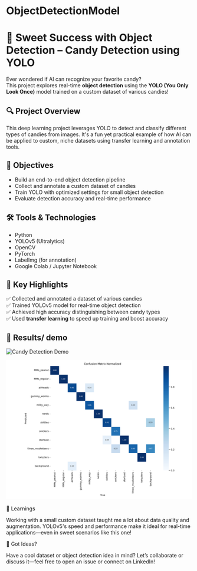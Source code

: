 # ObjectDetectionModel

# 🍬 Sweet Success with Object Detection – Candy Detection using YOLO

Ever wondered if AI can recognize your favorite candy?  
This project explores real-time **object detection** using the **YOLO (You Only Look Once)** model trained on a custom dataset of various candies!

## 🔍 Project Overview

This deep learning project leverages YOLO to detect and classify different types of candies from images. It's a fun yet practical example of how AI can be applied to custom, niche datasets using transfer learning and annotation tools.

## 🎯 Objectives

- Build an end-to-end object detection pipeline
- Collect and annotate a custom dataset of candies
- Train YOLO with optimized settings for small object detection
- Evaluate detection accuracy and real-time performance

## 🛠️ Tools & Technologies

- Python
- YOLOv5 (Ultralytics)
- OpenCV
- PyTorch
- LabelImg (for annotation)
- Google Colab / Jupyter Notebook


## 🧠 Key Highlights

✅ Collected and annotated a dataset of various candies  
✅ Trained YOLOv5 model for real-time object detection  
✅ Achieved high accuracy distinguishing between candy types  
✅ Used **transfer learning** to speed up training and boost accuracy

## 🚀 Results/ demo
![Candy Detection Demo](candy_detection_demo.gif)


![alt text](confusion_matrix_normalized.png)

🧠 Learnings

Working with a small custom dataset taught me a lot about data quality and augmentation.
YOLOv5's speed and performance make it ideal for real-time applications—even in sweet scenarios like this one!

🤔 Got Ideas?

Have a cool dataset or object detection idea in mind? Let’s collaborate or discuss it—feel free to open an issue or connect on LinkedIn!

